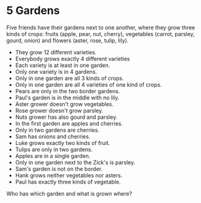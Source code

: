 # 5 Gardens

Five friends have their gardens next to one another, where they grow three kinds of crops: fruits (apple, pear, nut, cherry), vegetables (carrot, parsley, gourd, onion) and flowers (aster, rose, tulip, lily).

* They grow 12 different varieties.
* Everybody grows exactly 4 different varieties
* Each variety is at least in one garden.
* Only one variety is in 4 gardens.
* Only in one garden are all 3 kinds of crops.
* Only in one garden are all 4 varieties of one kind of crops.
* Pears are only in the two border gardens.
* Paul's garden is in the middle with no lily.
* Aster grower doesn't grow vegetables.
* Rose grower doesn't grow parsley.
* Nuts grower has also gourd and parsley.
* In the first garden are apples and cherries.
* Only in two gardens are cherries.
* Sam has onions and cherries.
* Luke grows exactly two kinds of fruit.
* Tulips are only in two gardens.
* Apples are in a single garden.
* Only in one garden next to the Zick's is parsley.
* Sam's garden is not on the border.
* Hank grows neither vegetables nor asters.
* Paul has exactly three kinds of vegetable.

Who has which garden and what is grown where?
